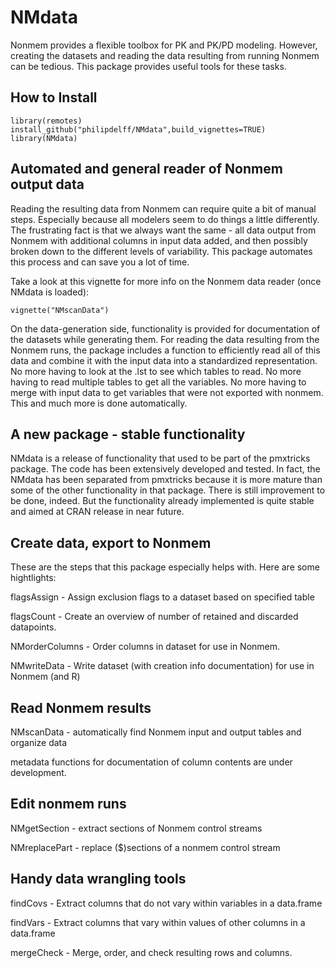 # NMdata
Nonmem provides a flexible toolbox for PK and PK/PD modeling. However,
creating the datasets and reading the data resulting from running
Nonmem can be tedious. This package provides useful tools for these
tasks. 

## How to Install
```
library(remotes)
install_github("philipdelff/NMdata",build_vignettes=TRUE)
library(NMdata)
```

## Automated and general reader of Nonmem output data
Reading the resulting data from Nonmem can require quite a bit of
manual steps. Especially because all modelers seem to do
things a little differently. The frustrating fact is that we always
want the same - all data output from Nonmem with additional columns in
input data added, and then possibly broken down to the different levels
of variability. This package automates this process and can save you a
lot of time. 

Take a look at this vignette for more info on the Nonmem data reader
(once NMdata is loaded):

```
vignette("NMscanData")
``` 

On the data-generation side, functionality is provided for
documentation of the datasets while generating them. For reading the
data resulting from the Nonmem runs, the package includes a function
to efficiently read all of this data and combine it with the input
data into a standardized representation. No more having to look at the
.lst to see which tables to read. No more having to read multiple
tables to get all the variables. No more having to merge with input
data to get variables that were not exported with nonmem. This and
much more is done automatically.

## A new package - stable functionality
NMdata is a release of functionality that used to be part of the
pmxtricks package. The code has been extensively developed and
tested. In fact, the NMdata has been separated from pmxtricks because
it is more mature than some of the other functionality in that
package. There is still improvement to be done, indeed. But the
functionality already implemented is quite stable and aimed at CRAN
release in near future.

## Create data, export to Nonmem
These are the steps that this package especially helps with. Here are some hightlights:

flagsAssign - Assign exclusion flags to a dataset based on specified table

flagsCount - Create an overview of number of retained and discarded datapoints.

NMorderColumns - Order columns in dataset for use in Nonmem.

NMwriteData - Write dataset (with creation info documentation) for use in Nonmem (and R)

## Read Nonmem results
NMscanData - automatically find Nonmem input and output tables and organize data

metadata functions for documentation of column contents are under development.

## Edit nonmem runs
NMgetSection - extract sections of Nonmem control streams

NMreplacePart - replace ($)sections of a nonmem control stream

## Handy data wrangling tools
findCovs - Extract columns that do not vary within variables in a data.frame

findVars - Extract columns that vary within values of other columns in a data.frame

mergeCheck - Merge, order, and check resulting rows and columns.
